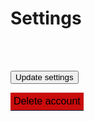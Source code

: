 <style>
    .userInfo {
        text-align: left !important;
    }

    .modal .modal-content .contact-form .box .deleteButton {
    background: #c90c0c !important;
    color: #ffffff;
    font-family: 'Dosis', sans-serif;
    font-size: large;
    border-radius: 8px;
    padding: 8px;
    }

    .modal .modal-content .contact-form .box .deleteButton:hover {
    background: #9c0b0b !important;
    color: #ffffff;
    font-family: 'Dosis', sans-serif;
    font-size: large;
    border-radius: 8px;
    padding: 8px;
    }


      .modal {
        display: none;
        position: fixed;
        z-index: 8;
        left: 0;
        top: 0;
        width: 100%;
        height: 100%;
        overflow: auto;
        background-color: rgb(0, 0, 0);
        background-color: rgba(0, 0, 0, 0.4);
      }
     
      .modal-content {
        margin: 50px auto;
        border: 1px solid #999;
        width: 60%;
      }
      
      span {
        color: #9E79AB;
        display: block;
        padding: 0 0 5px;
      }
      .box {
        padding: 25px;
        margin: 25px;
        box-shadow: 0 2px 5px #f5f5f5;
        background: #ffffff;
      }
      input,
      textarea {
        width: 90%;
        padding: 10px;
        margin-bottom: 20px;
        border: 1px solid #1c87c9;
        outline: none;
      }
      .contact-form button {
        width: 100%;
        padding: 10px;
        border: none;
        background: #1c87c9;
        font-size: 16px;
        font-weight: 400;
        color: #fff;
      }
      button:hover {
        background: #2371a0;
      }
      .close {
        color: #aaa;
        float: right;
        font-size: 28px;
        font-weight: bold;
      }
      .close:hover,
      .close:focus {
        color: black;
        text-decoration: none;
        cursor: pointer;
      }
      
     button.button {
        background: #c90c0c;
        border-top: none;
        outline: none;
        border-right: none;
        border-left: none;
        border-bottom: #02274a 1px solid;
        padding: 5px 5px 5px 5px;
        font-size: 16px;
        cursor: pointer;
      }
      button.button:hover {
        background: #9c0b0b;
      }
</style>

# Settings

<br>

<!--populate with user info using JS-->
<div id="userInfo">
  <div id="email"></div>
  <div id="name"></div>
  <div id="dob"></div>
  <div id="roles"></div>
</div>
<br>

<button onclick="updateUsr()">Update settings</button>




<p>
<button class="button" data-modal="modalOne">Delete account</button>
</p>
 
  <div id="modalOne" class="modal">
  <div class="modal-content">
    <div style="color: black" class="contact-form">
      <a class="close">&times;</a>
      <div class="box">
        <p style="color: black">
        Warning! Are you sure you want to delete your account?
        </p>
        
          <button onclick="deleteUsr()" class="deleteButton">Delete account</button>
          </div>
        </div>
      </div>
    </div>


<script>
     let modalBtns = [...document.querySelectorAll(".button")];
      modalBtns.forEach(function (btn) {
        btn.onclick = function () {
          let modal = btn.getAttribute("data-modal");
          document.getElementById(modal).style.display = "block";
        };
      });
      let closeBtns = [...document.querySelectorAll(".close")];
      closeBtns.forEach(function (btn) {
        btn.onclick = function () {
          let modal = btn.closest(".modal");
          modal.style.display = "none";
        };
      });
      window.onclick = function (event) {
        if (event.target.className === "modal") {
          event.target.style.display = "none";
        }
      };



  //show user information (email, dob, name, etc.) on settings page
  
  //get user info based on cookie
  var usrSettingsUrl = "https://crimebusters.tk/api/person/findEmail";

  var usrSettingsOptions = {
    method: 'GET', 
    mode: 'cors', 
    cache: 'default', 
    credentials: 'include', 
    headers: {
      'Content-Type': 'application/json',
    },
  };

  fetch(usrSettingsUrl, usrSettingsOptions)
    .then(response => {
      //error message
      if (response.status !== 200) {
        const errorMsg = 'Database response error: ' + response.status;
        console.log(errorMsg);
        //HTML error output
        const p = document.createElement("p");
        p.appendChild(document.createTextNode("Oops! There seems to be an error with the server. Sorry for the inconvenience, please try again at a later time.")); 
        document.getElementById("loginError").appendChild(p);
        return;
      }

      //show user info if success
      response.json().then(data => {
        console.log(data);
        var email = data.email;
        var name = data.name;
        var dob = data.dob;
        //original dob JSON looks like this: 2023-02-12 00:00:00.0, rm 
        //00:00:00.0
        dob = dob.slice(0, -10)

        var role = data.personrole[0].role;
        console.log("role" + role);

        //print user info (HTML)
        var p = document.createElement("p");
        p.appendChild(document.createTextNode("Email: " + email)); 
        document.getElementById("email").appendChild(p);

        //need to redeclare var p, else will print string on same line
        p = document.createElement("p");
        p.appendChild(document.createTextNode("Name: " + name)); 
        document.getElementById("name").appendChild(p);
        
        //dob
        p = document.createElement("p");
        p.appendChild(document.createTextNode("Birthday: " + dob)); 
        document.getElementById("dob").appendChild(p);
         
        //roles
        var br = document.createElement("br");
        p = document.createElement("p");
        p.appendChild(document.createTextNode("Roles: ")); 
        document.getElementById("roles").appendChild(p);
        for (var i = 0; i < data.personrole.length; i++) {

          p = document.createElement("p");
          p.appendChild(document.createTextNode(data.personrole[i].role)); 

          document.getElementById("roles").appendChild(p);
          document.getElementById("roles").appendChild(br);
        }
        

      })
    })
  
  //update user button
  function updateUsr() {
    window.location.href = "{{ site.baseurl }}/updateinfo";
  }

  //delete user button
  function deleteUsr() {
    

    //get user id from cookie (need id to delete user)
    var getUrl = "https://crimebusters.tk/api/person/findEmail";

    var getOptions = {
      method: 'GET', 
      mode: 'cors', 
      cache: 'default', 
      credentials: 'include', 
      headers: {
        'Content-Type': 'application/json',
      },
    };

    fetch(getUrl, getOptions)
    .then(response => {
        //error message
        if (!response.ok) {
            const errorMsg = 'Login error: ' + response.status;
            console.log(errorMsg);
            return;
        }

        //if success
        console.log("User id successfully obtained");

        response.json().then(data => {
          console.log(data);

          //get id from cookie
          var id = data.id;

          console.log("id: " + id);

          //delete user based on id
          var deleteBaseURL = "https://crimebusters.tk";
          var deleteURL = deleteBaseURL + '/api/person/delete/' + id;

          console.log("delete user url: " + deleteURL);

          var deleteOptions = {
            method: 'GET', 
            mode: 'cors', 
            cache: 'default', 
            credentials: 'include', 
            headers: {
              'Content-Type': 'application/json',
            },
          };
              
          fetch(deleteURL, deleteOptions)
          .then(response => {
              //error
              if (!response.ok) {
                  const errorMsg = 'Login error: ' + response.status;
                  console.log(errorMsg);
                  return;
              }

              console.log("User successfully deleted");

              window.location.href = "{{ site.baseurl }}/homepage";
            
            })


         
        })
    })
    
       

/*
    var baseurl = "https://crimebusters.tk"
    const login_url = baseurl + '/api/person/delete/38';

    var deleteOptions = {
      method: 'GET', // *GET, POST, PUT, DELETE, etc.
      mode: 'cors', // no-cors, *cors, same-origin
      cache: 'default', // *default, no-cache, reload, force-cache, only-if-cached
      credentials: 'include', // include, *same-origin, omit
      headers: {
        'Content-Type': 'application/json',
      },
    };
        
    // Fetch JWT
    fetch(login_url, options)
    .then(response => {
        // trap error response from Web API
        if (!response.ok) {
            const errorMsg = 'Login error: ' + response.status;
            console.log(errorMsg);
            return;
        }

        console.log("User successfully created");
       
      })
*/


    /*
    function deleteUsr() {
        var baseurl = "https://crimebusters.tk"

         //THIS IS PROBABLY NOT NEEDED
        // Comment out next line for local testing
        var  baseurl = "http://localhost:8085"


        // Authenticate endpoint
        const login_url = baseurl + '/api/person/delete/35';

        // Set body to include login data
        /*
        const body = {
            email: document.getElementById("email").value,
            password: document.getElementById("password").value,
        };
        */
      
       
/*
        // Set Headers to support cross origin
        //IMPORTANT!!!!!!! TO SUCCESSFULLY POST, YOU NEED TO REMOVE
        // credentials:'include'
        const requestOptions = {
            method: 'DELETE',
            
            //mode: 'cors', // no-cors, *cors, same-origin
            cache: 'no-cache', // *default, no-cache, reload, force-cache, only-if-cached
            //credentials: 'include', // include, *same-origin, omit
            
            //body: JSON.stringify(body),

            headers: {
                "content-type": "application/json"
            },
            
        };
        */

/*
   options = {
    method: 'GET', // *GET, POST, PUT, DELETE, etc.
    mode: 'cors', // no-cors, *cors, same-origin
    cache: 'default', // *default, no-cache, reload, force-cache, only-if-cached
    credentials: 'include', // include, *same-origin, omit
    headers: {
      'Content-Type': 'application/json',
    },
  };
        
        // Fetch JWT
            fetch(login_url, options)
            .then(response => {
                // trap error response from Web API
                if (!response.ok) {
                    const errorMsg = 'Login error: ' + response.status;
                    console.log(errorMsg);
;
                
                    return;
                }

                console.log("User successfully created");
                // Success!!!
                // Redirect to Database location
                //window.location.href = "https://lwu1822.github.io/crimebustersrevival/homepage";
                //window.location.href = "{{ site.baseurl }}/homepage";
            })
            */

    }
</script>